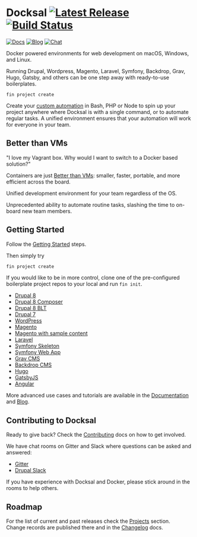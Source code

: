 # Docksal [![Latest Release](https://img.shields.io/github/release/docksal/docksal.svg?style=flat-square)](https://github.com/docksal/docksal/releases/latest) [![Build Status](https://img.shields.io/travis/docksal/docksal.svg?style=flat-square)](https://travis-ci.org/docksal/docksal)

[![Docs](https://img.shields.io/badge/%E2%9A%99-%20Getting%20Started%20-blue.svg)](https://docs.docksal.io/getting-started/)
[![Blog](https://img.shields.io/badge/📖-Read%20the%20Blog-orange.svg)](https://blog.docksal.io)
[![Chat](https://img.shields.io/gitter/room/docksal/community-support.svg)](https://gitter.im/docksal/community-support)

Docker powered environments for web development on macOS, Windows, and Linux.

Running Drupal, Wordpress, Magento, Laravel, Symfony, Backdrop, Grav, Hugo, Gatsby,
and others can be one step away with ready-to-use boilerplates.

```
fin project create
```

Create your [custom automation](https://docs.docksal.io/fin/custom-commands/) in Bash, PHP or Node
to spin up your project anywhere where Docksal is with a single command, or to automate regular tasks. A unified
environment ensures that your automation will work for everyone in your team.

## Better than VMs

"I love my Vagrant box. Why would I want to switch to a Docker based solution?"  

Containers are just [Better than VMs](https://www.youtube.com/watch?v=jev2EW2hzdY): 
smaller, faster, portable, and more efficient across the board.

Unified development environment for your team regardless of the OS.

Unprecedented ability to automate routine tasks, slashing the time to on-board new team members.

<a name="setup"></a>
<a name="updates"></a>
<a name="getting-started"></a>
## Getting Started

Follow the [Getting Started](https://docs.docksal.io/getting-started/) steps.

Then simply try

```bash
fin project create
```

If you would like to be in more control, clone one of the pre-configured boilerplate project repos to your local 
and run `fin init`.

- [Drupal 8](https://github.com/docksal/boilerplate-drupal8)
- [Drupal 8 Composer](https://github.com/docksal/boilerplate-drupal8-composer)
- [Drupal 8 BLT](https://github.com/docksal/boilerplate-drupal8-blt)
- [Drupal 7](https://github.com/docksal/boilerplate-drupal7)
- [WordPress](https://github.com/docksal/boilerplate-wordpress)
- [Magento](https://github.com/docksal/boilerplate-magento)
- [Magento with sample content](https://github.com/docksal/boilerplate-magento-demo)
- [Laravel](https://github.com/docksal/boilerplate-laravel)
- [Symfony Skeleton](https://github.com/docksal/boilerplate-symfony-skeleton)
- [Symfony Web App](https://github.com/docksal/boilerplate-symfony-webapp)
- [Grav CMS](https://github.com/docksal/boilerplate-grav)
- [Backdrop CMS](https://github.com/docksal/boilerplate-backdrop)
- [Hugo](https://github.com/docksal/boilerplate-hugo)
- [GatsbyJS](https://github.com/docksal/boilerplate-gatsby)
- [Angular](https://github.com/docksal/boilerplate-angular)

More advanced use cases and tutorials are available in the [Documentation](https://docs.docksal.io) and [Blog](http://blog.docksal.io).

## Contributing to Docksal

Ready to give back? Check the [Contributing](CONTRIBUTING.md) docs on how to get involved.

We have chat rooms on Gitter and Slack where questions can be asked and answered: 

- [Gitter](https://gitter.im/docksal/community-support)
- [Drupal Slack](https://app.slack.com/client/T06GX3JTS/C6GPEEEV8)

If you have experience with Docksal and Docker, please stick around in the rooms to help others.

## Roadmap

For the list of current and past releases check the [Projects](https://github.com/orgs/docksal/projects) section.  
Change records are published there and in the [Changelog](CHANGELOG.md) docs. 
